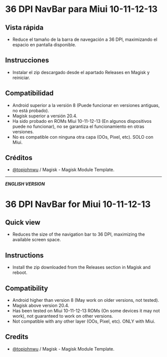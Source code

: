 # 36 DPI NavBar para Miui 10-11-12-13

## Vista rápida
- Reduce el tamaño de la barra de navegación a 36 DPI, maximizando el espacio en pantalla disponible.

## Instrucciones
- Instalar el zip descargado desde el apartado Releases en Magisk y reiniciar.

## Compatibilidad
- Android superior a la versión 8 (Puede funcionar en versiones antiguas, no está probado).
- Magisk superior a versión 20.4.
- Ha sido probado en ROMs Miui 10-11-12-13 (En algunos dispositivos puede no funcionar), no se garantiza el funcionamiento en otras versiones.
- No es compatible con ninguna otra capa (OOs, Pixel, etc). SOLO con Miui.

## Créditos
- [@topjohnwu](https://github.com/topjohnwu) / Magisk - Magisk Module Template.

---
***ENGLISH VERSION***

# 36 DPI NavBar for Miui 10-11-12-13

## Quick view
- Reduces the size of the navigation bar to 36 DPI, maximizing the available screen space.

## Instructions
- Install the zip downloaded from the Releases section in Magisk and reboot.

## Compatibility
- Android higher than version 8 (May work on older versions, not tested).
- Magisk above version 20.4.
- Has been tested on Miui 10-11-12-13 ROMs (On some devices it may not work), not guaranteed to work on other versions.
- Not compatible with any other layer (OOs, Pixel, etc). ONLY with Miui.

## Credits
- [@topjohnwu](https://github.com/topjohnwu) / Magisk - Magisk Module Template.
